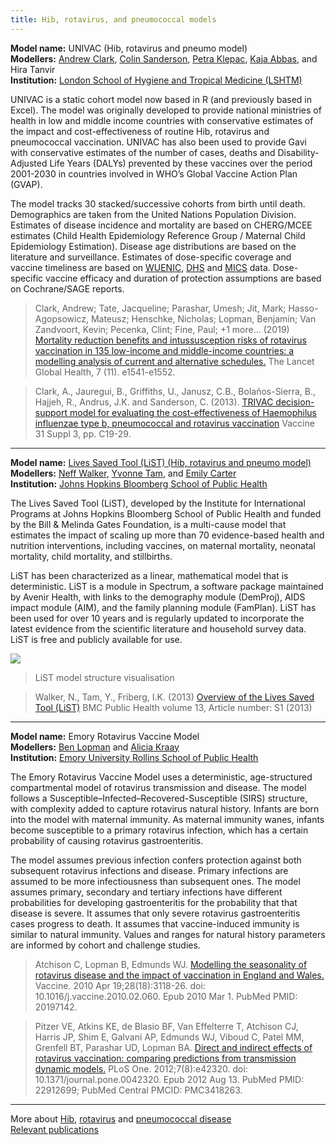 ```yaml
---
title: Hib, rotavirus, and pneumococcal models
---
```


**Model name:** UNIVAC (Hib, rotavirus and pneumo model)    
**Modellers:**  [Andrew Clark](http://www.lshtm.ac.uk/aboutus/people/clark.andrew), [Colin Sanderson](http://www.lshtm.ac.uk/aboutus/people/sanderson.colin), [Petra Klepac](http://www.petraklepac.com/Site/Home.html), [Kaja Abbas](https://www.lshtm.ac.uk/aboutus/people/abbas.kaja), and Hira Tanvir      
**Institution:** [London School of Hygiene and Tropical Medicine (LSHTM)](http://www.lshtm.ac.uk/)

UNIVAC is a static cohort model now based in R (and previously based in Excel). The model was originally developed to provide national ministries of health in low and middle income countries with conservative estimates of the impact and cost-effectiveness of routine Hib, rotavirus and pneumococcal vaccination. UNIVAC has also been used to provide Gavi with conservative estimates of the number of cases, deaths and Disability-Adjusted Life Years (DALYs) prevented by these vaccines over the period 2001-2030 in countries involved in WHO’s Global Vaccine Action Plan (GVAP).  

The model tracks 30 stacked/successive cohorts from birth until death. Demographics are taken from the United Nations Population Division. Estimates of disease incidence and mortality are based on CHERG/MCEE estimates (Child Health Epidemiology Reference Group / Maternal Child Epidemiology Estimation). Disease age distributions are based on the literature and surveillance. Estimates of dose-specific coverage and vaccine timeliness are based on [WUENIC](https://apps.who.int/immunization_monitoring/globalsummary/timeseries/tswucoveragedtp3.html), [DHS](http://dhsprogram.com/) and [MICS](http://mics.unicef.org/) data. Dose-specific vaccine efficacy and duration of protection assumptions are based on Cochrane/SAGE reports.    

> Clark, Andrew; Tate, Jacqueline; Parashar, Umesh; Jit, Mark; Hasso-Agopsowicz, Mateusz; Henschke, Nicholas; Lopman, Benjamin; Van Zandvoort, Kevin; Pecenka, Clint; Fine, Paul; +1 more... (2019) [Mortality reduction benefits and intussusception risks of rotavirus vaccination in 135 low-income and middle-income countries: a modelling analysis of current and alternative schedules.](https://researchonline.lshtm.ac.uk/id/eprint/4654812/) The Lancet Global Health, 7 (11). e1541-e1552.

> Clark, A., Jauregui, B., Griffiths, U., Janusz, C.B., Bolaños-Sierra, B., Hajjeh, R., Andrus, J.K. and Sanderson, C. (2013). [TRIVAC decision-support model for evaluating the cost-effectiveness of Haemophilus influenzae type b, pneumococcal and rotavirus vaccination](https://doi.org/10.1016/j.vaccine.2013.05.045) Vaccine 31 Suppl 3, pp. C19-29. 

---      

<div id="jhu"></div>

**Model name:** [Lives Saved Tool (LiST) (Hib, rotavirus and pneumo model)](http://www.livessavedtool.org/)   
**Modellers:**  [Neff Walker](https://www.jhsph.edu/faculty/directory/profile/1945/neff-walker), [Yvonne Tam](https://www.jhsph.edu/faculty/directory/profile/2424/yvonne-yin-on-tam), and [Emily Carter](https://www.jhsph.edu/faculty/directory/profile/3517/emily-d-carter)    
**Institution:** [Johns Hopkins Bloomberg School of Public Health](https://www.jhsph.edu/)

The Lives Saved Tool (LiST), developed by the Institute for International Programs at Johns Hopkins Bloomberg School of Public Health and funded by the Bill & Melinda Gates Foundation, is a multi-cause model that estimates the impact of scaling up more than 70 evidence-based  health and nutrition interventions, including vaccines, on maternal mortality, neonatal mortality, child mortality, and stillbirths. 

LiST has been characterized as a linear, mathematical model that is deterministic. LiST is a module in Spectrum, a software package maintained by Avenir Health, with links to the demography module (DemProj), AIDS impact module (AIM), and the family planning module (FamPlan). LiST has been used for over 10 years and is regularly updated to incorporate the latest evidence from the scientific literature and household survey data. LiST is free and publicly available for use.

[![](/img/models/hib_pneumo_rota_model.jpg)](/img/models/hib_pneumo_rota_model.jpg)

> LiST model structure visualisation

> Walker, N., Tam, Y., Friberg, I.K. (2013) [Overview of the Lives Saved Tool (LiST)](https://bmcpublichealth.biomedcentral.com/track/pdf/10.1186/1471-2458-13-S3-S1) BMC Public Health volume 13, Article number: S1 (2013)

---

<div id="Emory"></div>


**Model name:** Emory Rotavirus Vaccine Model   
**Modellers:** [Ben Lopman](https://www.sph.emory.edu/faculty/profile/#!BLOPMAN) and [Alicia Kraay](https://www.blopman.net/ourteam)       
**Institution:** [Emory University Rollins School of Public Health](https://www.sph.emory.edu/index.html)

The Emory Rotavirus Vaccine Model uses a deterministic, age-structured compartmental model of rotavirus transmission and disease. The model follows a Susceptible–Infected–Recovered-Susceptible (SIRS) structure, with complexity added to capture rotavirus natural history. Infants are born into the model with maternal immunity. As maternal immunity wanes, infants become susceptible to a primary rotavirus infection, which has a certain probability of causing rotavirus gastroenteritis.  

The model assumes previous infection confers protection against both subsequent rotavirus infections and disease. Primary infections are assumed to be more infectiousness than subsequent ones. The model assumes primary, secondary and tertiary infections have different probabilities for developing gastroenteritis for the probability that that disease is severe. It assumes that only severe rotavirus gastroenteritis cases progress to death. It assumes that vaccine-induced immunity is similar to natural immunity. Values and ranges for natural history parameters are informed by cohort and challenge studies.

> Atchison C, Lopman B, Edmunds WJ. [Modelling the seasonality of rotavirus disease and the impact of vaccination in England and Wales.](https://www.ncbi.nlm.nih.gov/pmc/articles/PMC7021296/) Vaccine. 2010 Apr 19;28(18):3118-26. doi: 10.1016/j.vaccine.2010.02.060. Epub 2010 Mar 1. PubMed PMID: 20197142.

> Pitzer VE, Atkins KE, de Blasio BF, Van Effelterre T, Atchison CJ, Harris JP, Shim E, Galvani AP, Edmunds WJ, Viboud C, Patel MM, Grenfell BT, Parashar UD, Lopman BA. [Direct and indirect effects of rotavirus vaccination: comparing predictions from transmission dynamic models.](https://journals.plos.org/plosone/article?id=10.1371/journal.pone.0042320) PLoS One. 2012;7(8):e42320. doi: 10.1371/journal.pone.0042320. Epub 2012 Aug 13. PubMed PMID: 22912699; PubMed Central PMCID: PMC3418263.

---



More about [Hib](/diseases/hib), [rotavirus](/diseases/rotavirus) and [pneumococcal disease](/diseases/pneumo)  
[Relevant publications](/publications#hib)
